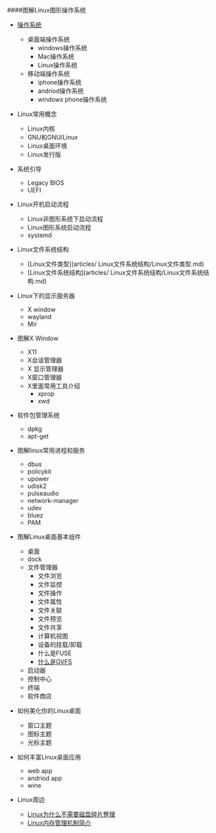 ####图解Linux图形操作系统

+ [操作系统](articles/操作系统/操作系统.md)
	+ 桌面端操作系统
	   + windows操作系统
	   + Mac操作系统
	   + Linux操作系统
	+ 移动端操作系统
		+ iphone操作系统
	    + andriod操作系统
	    + windows phone操作系统

+ Linux常用概念
	+ Linux内核
	+ GNU和GNU/Linux
	+ Linux桌面环境
	+ Linux发行版

+ 系统引导
	+ Legacy BIOS
	+ UEFI

+ Linux开机启动流程
	+ Linux非图形系统下启动流程
	+ Linux图形系统启动流程
	+ systemd
+ Linux文件系统结构
	+ [Linux文件类型](articles/ Linux文件系统结构/Linux文件类型.md)
	+ [Linux文件系统结构](articles/ Linux文件系统结构/Linux文件系统结构.md)
+ Linux下的显示服务器
	+ X window
	+ wayland
	+ Mir
+ 图解X Window
	+ X11 
	+ X会话管理器
	+ X 显示管理器
	+  X窗口管理器
	+  X里面常用工具介绍
		+ xprop
		+ xwd

+ 软件包管理系统
	+ dpkg
	+ apt-get 
+ 图解linux常用进程和服务
	+ dbus
	+ policykit
	+ upower
	+ udisk2
	+ pulseaudio
	+ network-manager
	+ udev
	+ bluez
	+ PAM

+ 图解Linux桌面基本组件
	+ 桌面
	+ dock
	+ 文件管理器
		+ 文件浏览
		+ 文件监控
		+ 文件操作
		+ 文件属性
		+ 文件关联
		+ 文件预览
		+ 文件共享
		+ 计算机视图
		+ 设备的挂载/卸载
		+ 什么是FUSE
		+ [什么是GVFS](articles/图解Linux桌面基本组件/文件管理器/什么是GVFS.md)
	+ 启动器
	+ 控制中心
	+ 终端
	+ 软件商店

+ 如何美化你的Linux桌面
	+ 窗口主题
	+ 图标主题
	+ 光标主题

+ 如何丰富Linux桌面应用
	+ web app
	+ andriod app
	+ wine
+ Linux周边
	+ [Linux为什么不需要磁盘碎片整理](articles/Linux周边/Linux为什么不需要磁盘碎片整理.md)
	+ [Linux内存管理机制简介](articles/Linux周边/Linux内存管理机制简介.md)